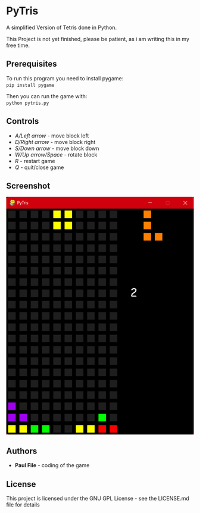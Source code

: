# PyTris
A simplified Version of Tetris done in Python.

This Project is not yet finished, please be patient, as i am writing this in my free time.

## Prerequisites
To run this program you need to install pygame:  
`pip install pygame`  

Then you can run the game with:  
`python pytris.py`

## Controls
+ *A/Left arrow* - move block left
+ *D/Right arrow* - move block right
+ *S/Down arrow* - move block down
+ *W/Up arrow/Space* - rotate block
+ *R* - restart game
+ *Q* - quit/close game

## Screenshot
![Game in action](/Screenshot.png)

## Authors
+ __Paul File__ - coding of the game

## License
This project is licensed under the GNU GPL License - see the LICENSE.md file for details